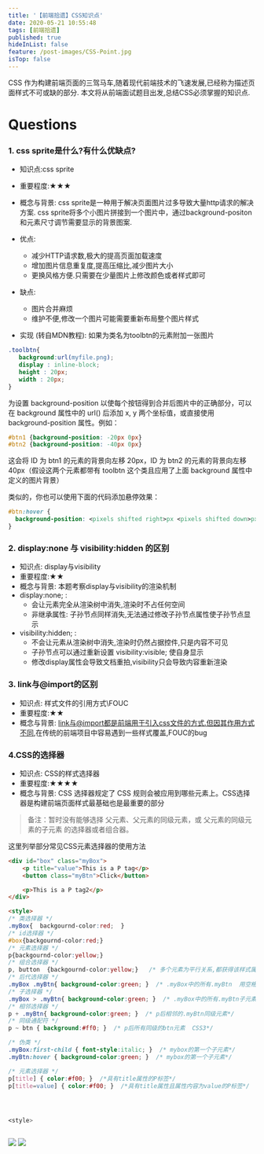 ```yaml
---
title: '【前端拾遗】CSS知识点'
date: 2020-05-21 10:55:48
tags: [前端拾遗]
published: true
hideInList: false
feature: /post-images/CSS-Point.jpg
isTop: false
---
```


CSS 作为构建前端页面的三驾马车,随着现代前端技术的飞速发展,已经称为描述页面样式不可或缺的部分. 本文将从前端面试题目出发,总结CSS必须掌握的知识点.
<!-- more -->


# Questions

### 1. css sprite是什么?有什么优缺点?

- 知识点:css sprite
- 重要程度:★★★
- 概念与背景: css sprite是一种用于解决页面图片过多导致大量http请求的解决方案. css sprite将多个小图片拼接到一个图片中，通过background-positon 和元素尺寸调节需要显示的背景图案.
- 优点:
    - 减少HTTP请求数,极大的提高页面加载速度
    - 增加图片信息重复度,提高压缩比,减少图片大小
    - 更换风格方便.只需要在少量图片上修改颜色或者样式即可
- 缺点:
    - 图片合并麻烦
    - 维护不便,修改一个图片可能需要重新布局整个图片样式

- 实现 (转自MDN教程):
  如果为类名为toolbtn的元素附加一张图片
 ```css
.toolbtn{
    background:url(myfile.png);
    display : inline-block;
    height : 20px;
    width : 20px;
}
 ```
为设置 background-position 以使每个按钮得到合并后图片中的正确部分，可以在 background 属性中的 url() 后添加 x, y 两个坐标值，或直接使用 background-position 属性。例如：

 ```css
#btn1 {background-position: -20px 0px}
#btn2 {background-position: -40px 0px}
 ```

 这会将 ID 为 btn1 的元素的背景向左移 20px，ID 为 btn2 的元素的背景向左移40px（假设这两个元素都带有 toolbtn 这个类且应用了上面 background 属性中定义的图片背景）

类似的，你也可以使用下面的代码添加悬停效果：
```css
#btn:hover {
  background-position: <pixels shifted right>px <pixels shifted down>px;
}
```


### 2. display:none 与 visibility:hidden 的区别

- 知识点: display与visibility
- 重要程度:★★
- 概念与背景: 本题考察display与visibility的渲染机制
- display:none; :
    - 会让元素完全从渲染树中消失,渲染时不占任何空间
    - 非继承属性: 子孙节点同样消失,无法通过修改子孙节点属性使子孙节点显示
- visibility:hidden; :
    - 不会让元素从渲染树中消失,渲染时仍然占据控件,只是内容不可见
    - 子孙节点可以通过重新设置 visibility:visible; 使自身显示
    - 修改display属性会导致文档重拍,visibility只会导致内容重新渲染



### 3. link与@import的区别

- 知识点: 样式文件的引用方式\FOUC
- 重要程度:★★
- 概念与背景: link与@import都是前端用于引入css文件的方式.但因其作用方式不同,在传统的前端项目中容易遇到一些样式覆盖,FOUC的bug




### 4.CSS的选择器 
- 知识点: CSS的样式选择器
- 重要程度:★★★★
- 概念与背景: CSS 选择器规定了 CSS 规则会被应用到哪些元素上。CSS选择器是构建前端页面样式最基础也是最重要的部分

> 备注：暂时没有能够选择 父元素、父元素的同级元素，或 父元素的同级元素的子元素 的选择器或者组合器。

这里列举部分常见CSS元素选择器的使用方法

```html
<div id="box" class="myBox">
    <p title="value">This is a P tag</p>
    <button class="myBtn">Click</button>

    <p>This is a P tag2</p>
</div>

<style>
/* 类选择器 */
.myBox{  backgournd-color:red;  }
/* id选择器 */
#box{backgournd-color:red;}
/* 元素选择器 */
p{backgournd-color:yellow;}
/* 组合选择器 */
p, button  {backgournd-color:yellow;}   /* 多个元素为平行关系,都获得该样式属性 */
/* 后代选择器 */
.myBox .myBtn{ background-color:green; }  /* .myBox中的所有.myBtn  用空格隔开 */
/* 子选择器 */
.myBox > .myBtn{ background-color:green; }  /* .myBox中的所有.myBtn子元素  用>隔开 */
/* 相邻选择器 */
p + .myBtn{ background-color:green; }  /* p后相邻的.myBtn同级元素*/
/* 同级通配符 */
p ~ btn { background:#ff0; }  /* p后所有同级的btn元素  CSS3*/  

/* 伪类 */
.myBox:first-child { font-style:italic; }  /* mybox的第一个子元素*/  
.myBtn:hover { background-color:green; }  /* mybox的第一个子元素*/  

/* 元素选择器 */
p[title] { color:#f00; }  /*具有title属性的P标签*/  
p[title=value] { color:#f00; }  /*具有title属性且属性内容为value的P标签*/  




<style>



```

![](https://www.xr1228.com//post-images/1590135976965.png)
![](https://www.xr1228.com//post-images/1590135990176.png)





















